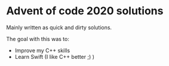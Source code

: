 # Advent of code 2020 solutions
Mainly written as quick and dirty solutions.

The goal with this was to:
* Improve my C++ skills
* Learn Swift (I like C++ better ;) )
